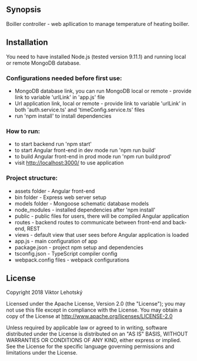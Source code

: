 ## Synopsis

Boiller controller - web apllication to manage temperature of heating boiller.

## Installation

You need to have installed Node.js (tested version 9.11.1) and running local or remote MongoDB database.

### Configurations needed before first use:

 - MongoDB database link, you can run MongoDB local or remote - provide link to variable 'urlLink' in 'app.js' file
 - Url application link, local or remote - provide link to variable 'urlLink' in both 'auth.service.ts' and 'timeConfig.service.ts' files
 - run 'npm install' to install dependencies

### How to run:

 - to start backend run 'npm start'
 - to start Angular front-end in dev mode run 'npm run build'
 - to build Angular front-end in prod mode run 'npm run build:prod'
 - visit [http://localhost:3000/](http://localhost:3000/) to use application

### Project structure:

* assets folder - Angular front-end
* bin folder - Express web server setup
* models folder - Mongoose schematic database models
* node_modules - installed dependencies after 'npm install'
* public - public files for users, there will be compiled Angular application
* routes - backend routes to communicate between front-end and back-end, REST
* views - default view that user sees before Angular application is loaded
* app.js - main configuration of app
* package.json - project npm setup and dependencies
* tsconfig.json - TypeScript compiler config
* webpack.config files - webpack configurations

## License

Copyright 2018 Viktor Lehotský

Licensed under the Apache License, Version 2.0 (the "License"); you may not use this file except in compliance with the License. You may obtain a copy of the License at http://www.apache.org/licenses/LICENSE-2.0

Unless required by applicable law or agreed to in writing, software distributed under the License is distributed on an "AS IS" BASIS, WITHOUT WARRANTIES OR CONDITIONS OF ANY KIND, either express or implied. See the License for the specific language governing permissions and limitations under the License.